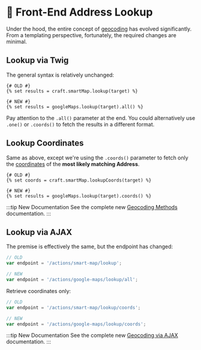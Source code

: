 # 🔧 Front-End Address Lookup

<update-message/>

Under the hood, the entire concept of [geocoding](/geocoding/) has evolved significantly. From a templating perspective, fortunately, the required changes are minimal.

## Lookup via Twig

The general syntax is relatively unchanged:

```twig
{# OLD #}
{% set results = craft.smartMap.lookup(target) %}

{# NEW #}
{% set results = googleMaps.lookup(target).all() %}
```

Pay attention to the `.all()` parameter at the end. You could alternatively use `.one()` or `.coords()` to fetch the results in a different format.

## Lookup Coordinates

Same as above, except we're using the `.coords()` parameter to fetch only the [coordinates](/models/coordinates/) of the **most likely matching Address**.

```twig
{# OLD #}
{% set coords = craft.smartMap.lookupCoords(target) %}

{# NEW #}
{% set results = googleMaps.lookup(target).coords() %}
```

:::tip New Documentation
See the complete new [Geocoding Methods](/geocoding/methods/) documentation.
:::

## Lookup via AJAX

The premise is effectively the same, but the endpoint has changed:

```js
// OLD
var endpoint = '/actions/smart-map/lookup';

// NEW
var endpoint = '/actions/google-maps/lookup/all';
```

Retrieve coordinates only:

```js
// OLD
var endpoint = '/actions/smart-map/lookup/coords';

// NEW
var endpoint = '/actions/google-maps/lookup/coords';
```

:::tip New Documentation
See the complete new [Geocoding via AJAX](/geocoding/via-ajax/) documentation.
:::
